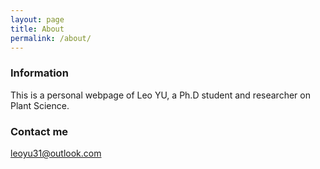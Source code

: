```yaml
---
layout: page
title: About
permalink: /about/
---
```




### Information

This is a personal webpage of Leo YU, a Ph.D student and researcher on Plant Science.

### Contact me

[leoyu31@outlook.com](mailto:leoyu31@outlook.com)
